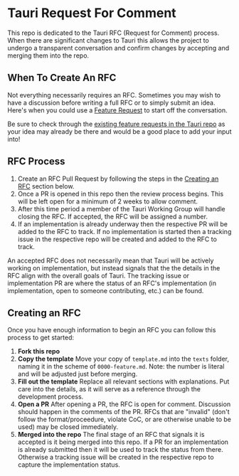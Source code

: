 # Tauri Request For Comment

This repo is dedicated to the Tauri RFC (Request for Comment) process. When there are significant changes to Tauri this allows the project to undergo a transparent conversation and confirm changes by accepting and merging them into the repo.

## When To Create An RFC

Not everything necessarily requires an RFC. Sometimes you may wish to have a discussion before writing a full RFC or to simply submit an idea. Here's when you could use a [Feature Request](https://github.com/tauri-apps/tauri/issues/new?assignees=&labels=type%3A+feature+request&template=feature_request.yml&title=%5Bfeat%5D+) to start off the conversation.

Be sure to check through the [existing feature requests in the Tauri repo](https://github.com/tauri-apps/tauri/labels/type%3A%20feature%20request) as your idea may already be there and would be a good place to add your input into!

## RFC Process

1) Create an RFC Pull Request by following the steps in the [Creating an RFC](#creating-an-rfc) section below.
2) Once a PR is opened in this repo then the review process begins. This will be left open for a minimum of 2 weeks to allow comment.
3) After this time period a member of the Tauri Working Group will handle closing the RFC. If accepted, the RFC will be assigned a number.
4) If an implementation is already underway then the respective PR will be added to the RFC to track. If no implementation is started then a tracking issue in the respective repo will be created and added to the RFC to track.

An accepted RFC does not necessarily mean that Tauri will be actively working on implementation, but instead signals that the the details in the RFC align with the overall goals of Tauri. The tracking issue or implementation PR are where the status of an RFC's implementation (in implementation, open to someone contributing, etc.) can be found.

## Creating an RFC

Once you have enough information to begin an RFC you can follow this process to get started:

1) **Fork this repo**
2) **Copy the template** Move your copy of `template.md` into the `texts` folder, naming it in the scheme of `0000-feature.md`. Note: the number is literal and will be adjusted just before merging.
3) **Fill out the template** Replace all relevant sections with explanations. Put care into the details, as it will serve as a reference through the development process.
4) **Open a PR** After opening a PR, the RFC is open for comment. Discussion should happen in the comments of the PR. RFCs that are "invalid" (don't follow the format/proceedure, violate CoC, or are otherwise unable to be used) may be closed immediately.
5) **Merged into the repo** The final stage of an RFC that signals it is accepted is it being merged into this repo. If a PR for an implementation is already submitted then it will be used to track the status from there. Otherwise a tracking issue will be created in the respective repo to capture the implementation status.
